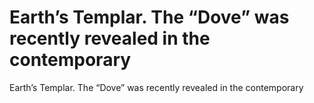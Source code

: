 # Earth’s Templar. The “Dove” was recently revealed in the contemporary

Earth’s Templar. The “Dove” was recently revealed in the contemporary